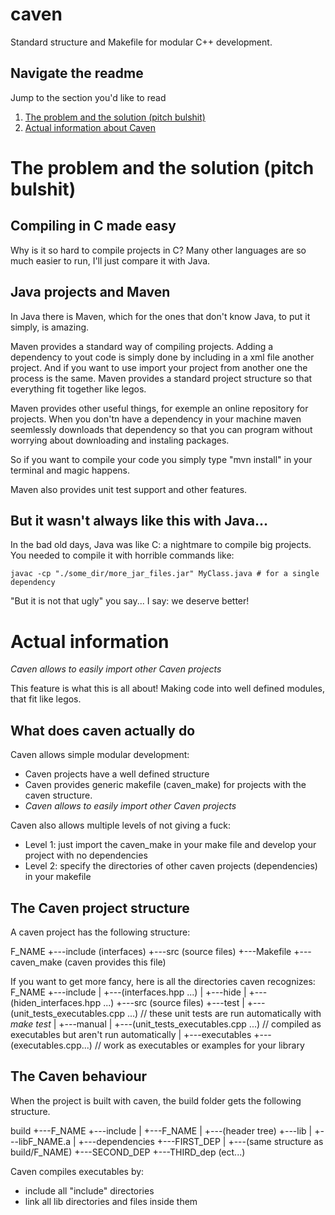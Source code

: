 # caven
Standard structure and Makefile for modular C++ development.

## Navigate the readme
Jump to the section you'd like to read
1. [The problem and the solution (pitch bulshit)](#the-problem-and-the-solution)
2. [Actual information about Caven](#actual-information)

# The problem and the solution (pitch bulshit)

## Compiling in C made easy

Why is it so hard to compile projects in C? Many other languages are so much easier to run, I'll just compare it with Java.

## Java projects and Maven

In Java there is Maven, which for the ones that don't know Java, to put it simply, is amazing. 

Maven provides a standard way of compiling projects.
Adding a dependency to yout code is simply done by including in a xml file another project. And if you want to use import your project from another one the process is the same. Maven provides a standard project structure so that everything fit together like legos. 

Maven provides other useful things, for exemple an online repository for projects. When you don'tn have a dependency in your machine maven seemlessly downloads that dependency so that you can program without worrying about downloading and instaling packages.

So if you want to compile your code you simply type "mvn install" in your terminal and magic happens.

Maven also provides unit test support and other features.


## But it wasn't always like this with Java...

In the bad old days, Java was like C: a nightmare to compile big projects. You needed to compile it with horrible commands like:

```shell
javac -cp "./some_dir/more_jar_files.jar" MyClass.java # for a single dependency
```
"But it is not that ugly" you say... I say: we deserve better!

# Actual information

*Caven allows to easily import other Caven projects*

This feature is what this is all about! Making code into well defined modules, that fit like legos.

## What does caven actually do
Caven allows simple modular development:
 - Caven projects have a well defined structure
 - Caven provides generic makefile (caven_make) for projects with the caven structure.
 - *Caven allows to easily import other Caven projects*

Caven also allows multiple levels of not giving a fuck:
 - Level 1: just import the caven_make in your make file and develop your project with no dependencies
 - Level 2: specify the directories of other caven projects (dependencies) in your makefile

## The Caven project structure

A caven project has the following structure:

F_NAME
+---include (interfaces)
+---src     (source files)
+---Makefile
+---caven_make (caven provides this file)

If you want to get more fancy, here is all the directories caven recognizes:
F_NAME
+---include
|   +---(interfaces.hpp ...)
|   +---hide
|       +--- (hiden_interfaces.hpp ...)
+---src (source files)
+---test
|   +---(unit_tests_executables.cpp ...)      // these unit tests are run automatically with *make test*
|   +---manual
|       +---(unit_tests_executables.cpp ...)  // compiled as executables but aren't run automatically
|
+---executables
    +--- (executables.cpp...)                 // work as executables or examples for your library



## The Caven behaviour
When the project is built with caven, the build folder gets the following structure.

build
+---F_NAME
   +---include
   |  +---F_NAME
   |     +---(header tree)
   +---lib
   |  +---libF_NAME.a
   |
   +---dependencies
      +---FIRST_DEP
      |  +---(same structure as build/F_NAME)
      +---SECOND_DEP
      +---THIRD_dep
      (ect...)

Caven compiles executables by:
 - include all "include" directories
 - link all lib directories and files inside them


   

